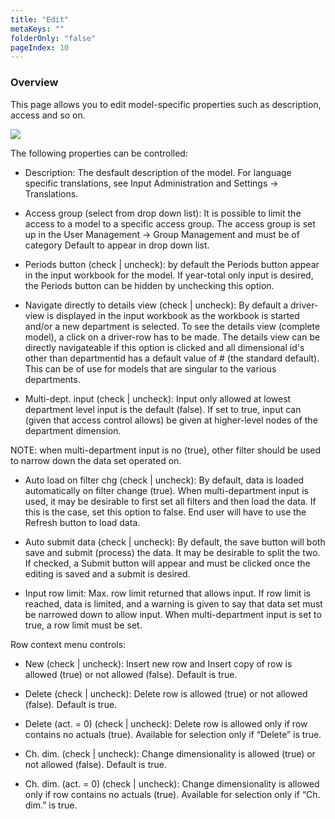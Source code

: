 ```yaml
---
title: "Edit"
metaKeys: ""
folderOnly: "false"
pageIndex: 10
---
```


### Overview
This page allows you to edit model-specific properties such as description, access and so on.
<br/>

![](https://profitbasedocs.blob.core.windows.net/enduserhelp/images/edit-driver-model.JPG)

The following properties can be controlled:

- Description: The desfault description of the model. For language specific translations, see Input Administration and Settings -> Translations.<br/>

- Access group (select from drop down list): It is possible to limit the access to a model to a specific access group. The access group is set up in the User Management -> Group Management and must be of category Default to appear in drop down list.<br/>

- Periods button (check | uncheck): by default the Periods button appear in the input workbook for the model. If year-total only input is desired, the Periods button can be hidden by unchecking this option.<br/>

- Navigate directly to details view (check | uncheck): By default a driver-view is displayed in the input workbook as the workbook is started and/or a new department is selected. To see the details view (complete model), a click on a driver-row has to be made. The details view can be directly navigateable if this option is clicked and all dimensional id's other than departmentid has a default value of # (the standard default). This can be of use for models that are singular to the various departments.<br/>

- Multi-dept. input (check | uncheck): Input only allowed at lowest department level input is the default (false). If set to true, input can (given that access control allows) be given at higher-level nodes of the department dimension. <br/>

NOTE: when multi-department input is no (true), other filter should be used to narrow down the data set operated on. <br/>

- Auto load on filter chg (check | uncheck): By default, data is loaded automatically on filter change (true). When multi-department input is used, it may be desirable to first set all filters and then load the data. If this is the case, set this option to false. End user will have to use the Refresh button to load data. <br/>

- Auto submit data (check | uncheck): By default, the save button will both save and submit (process) the data. It may be desirable to split the two. If checked, a Submit button will appear and must be clicked once the editing is saved and a submit is desired.<br/>

- Input row limit: Max. row limit returned that allows input. If row limit is reached, data is limited, and a warning is given to say that data set must be narrowed down to allow input. When multi-department input is set to true, a row limit must be set. <br/>

Row context menu controls:<br/>

- New (check | uncheck): Insert new row and Insert copy of row is allowed (true) or not allowed (false). Default is true. <br/>

- Delete (check | uncheck): Delete row is allowed (true) or not allowed (false). Default is true. <br/>

- Delete (act. = 0) (check | uncheck): Delete row is allowed only if row contains no actuals (true). Available for selection only if “Delete” is true. <br/>

- Ch. dim. (check | uncheck): Change dimensionality is allowed (true) or not allowed (false). Default is true. <br/>

- Ch. dim. (act. = 0) (check | uncheck): Change dimensionality is allowed only if row contains no actuals (true). Available for selection only if “Ch. dim.” is true. <br/>

<br/>
